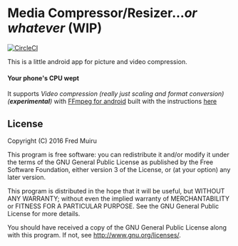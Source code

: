 # Media Compressor/Resizer...*or whatever* (WIP)

[![CircleCI](https://circleci.com/gh/freddieptf/MediaCompressor.svg?style=svg)](https://circleci.com/gh/freddieptf/MediaCompressor)

This is a little android app for picture and video compression. 

#### Your phone's CPU wept
It supports *Video compression (really just scaling and format conversion) (**experimental**)* with [FFmpeg for android](https://github.com/WritingMinds/ffmpeg-android) built with the instructions [here](https://writingminds.github.io/ffmpeg-android/)



## License

Copyright (C) 2016  Fred Muiru

This program is free software: you can redistribute it and/or modify it under the terms of the GNU General Public License as published by the Free Software Foundation, either version 3 of the License, or (at your option) any later version.

This program is distributed in the hope that it will be useful, but WITHOUT ANY WARRANTY; without even the implied warranty of MERCHANTABILITY or FITNESS FOR A PARTICULAR PURPOSE. See the GNU General Public License for more details.

You should have received a copy of the GNU General Public License along with this program.  If not, see <http://www.gnu.org/licenses/>.
